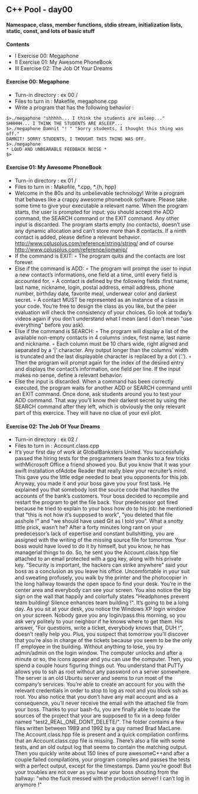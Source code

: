## C++ Pool - day00

#### Namespace, class, member functions, stdio stream, initialization lists, static, const, and lots of basic stuff

**Contents**

- I Exercise 00: Megaphone
- II Exercise 01: My Awesome PhoneBook
- III Exercise 02: The Job Of Your Dreams

#### Exercise 00: Megaphone
- Turn-in directory : ex 00 /
- Files to turn in : Makefile, megaphone.cpp
- Write a program that has the following behavior :
```
$>./megaphone "shhhhh... I think the students are asleep..."
SHHHHH... I THINK THE STUDENTS ARE ASLEEP...
$>./megaphone Damnit "! " "Sorry students, I thought this thing was off."
DAMNIT! SORRY STUDENTS, I THOUGHT THIS THING WAS OFF.
$>./megaphone
* LOUD AND UNBEARABLE FEEDBACK NOISE *
$>
```
#### Exercise 01: My Awesome PhoneBook
- Turn-in directory : ex 01 /
- Files to turn in : Makefile, *.cpp, *.{h, hpp}
- Welcome in the 80s and its unbelievable technology! Write a program that behaves like a crappy awesome phonebook software. Please take some time to give your executable a relevant name. When the program starts, the user is prompted for input: you should accept the ADD command, the SEARCH command or the EXIT command. Any other input is discarded.
The program starts empty (no contacts), doesn’t use any dynamic allocation and can’t store more than 8 contacts. If a ninth contact is added, please define a relevant behavior.
http://www.cplusplus.com/reference/string/string/ and of course http://www.cplusplus.com/reference/iomanip/
- If the command is EXIT:
◦ The program quits and the contacts are lost forever.
- Else if the command is ADD:
◦ The program will prompt the user to input a new contact’s informations, one field at a time, until every field is accounted for.
◦ A contact is defined by the following fields :first name, last name, nickname, login, postal address, email address, phone number, birthday date, favorite meal, underwear color and darkest secret.
◦ A contact MUST be represented as an instance of a class in your code. You’re free to design the class as you like, but the peer evaluation will check the consistency of your choices. Go look at today’s videos again if you don’t understand what I mean (and I don’t mean "use everything" before you ask).
- Else if the command is SEARCH:
◦ The program will display a list of the available non-empty contacts in 4 columns :index, first name, last name and nickname.
◦ Each column must be 10 chars wide, right aligned and separated by a ’|’ character. Any output longer than the columns’ width is truncated and the last displayable character is replaced by a dot (’.’).
◦ Then the program will prompt again for the index of the desired entry and displays the contact’s information, one field per line. If the input makes no sense, define a relevant behavior.
- Else the input is discarded.
When a command has been correctly executed, the program waits for another ADD or SEARCH command until an EXIT command.
Once done, ask students around you to test your ADD command. That way you’ll know their darkest secret by using the SEARCH command after they left, which is obviously the only relevant part of this exercice. They will have no clue of your evil plot.

#### Exercise 02: The Job Of Your Dreams
- Turn-in directory : ex 02 /
- Files to turn in : Account.class.cpp
- It’s your first day of work at GlobalBanksters United. You successfully passed the hiring tests for the programmers team thanks to a few tricks withMicrosoft Office a friend showed you. But you know that it was your swift installation ofAdobe Reader that really blew your recruiter’s mind. This gave you the little edge needed to beat you opponents for this job.
Anyway, you made it and your boss gave you your first task. He explained you that somebody lost the source code that handles the accounts of the bank’s customers. Your boss decided to recompile and restart the program to get the file back. Your predecessor got fired because he tried to explain to your boss how do to his job: he mentioned that "this is not how it’s supposed to work", "you deleted that file asshole !" and "we should have used Git as I told you". What a snotty little prick, wasn’t he?
After a forty minutes long rant on your predecessor’s lack of expertise and constant bullshitting, you are assigned with the writing of the missing source file for tomorrow. Your boss would have loved to do it by himself, but you know, he has managerial things to do. So, he sent you the Account.class.hpp file attached to an email protected with a gpg key, along with his private key. "Security is important, the hackers can strike anywhere" said your boss as a conclusion as you leave his office.
Uncomfortable in your suit and sweating profusely, you walk by the printer and the photocopier in the long hallway towards the open space to find your desk. You’re in the center area and everybody can see your screen. You also notice the big sign on the wall that happily and colorfully states "Headphones prevent team building! Silence enhances
team building !". It’s going to be a long day. As you sit at your desk, you notice the Windows XP login window on your screen. Nobody gave you any login/pass this morning, so you ask very politely to your neighbor if he knows where to get them. His answer, "For questions, write a ticket, everybody knows that, DUH !", doesn’t really help you. Plus, you suspect that tomorrow you’ll discover that you’re also in charge of the tickets because you seem to be the only IT employee in the building. Without anything to lose, you try admin/admin on the login window. The computer unlocks and after a minute or so, the icons appear and you can use the computer. Then, you spend a couple hours figuring things out. You understand that PuTTy allows you to ssh as root without any password on a server somewhere. The server is an old Ubuntu server and seems to run most of the company’s services. You’re able to create an account for you with the relevant credentials in order to stop to log as root and you block ssh as root. You also notice that you don’t have any mail account and as a consequence, you’ll never receive the email with the attached file from your boss. Thanks to your bash-fu, you are finally able to locate the sources of the project that your are supposed to fix in a deep folder named "test2_REAL_ONE_DONT_DELETE/". The folder contains a few files written between 1989 and 1992 by a guy named Brad MacLane. The Account.class.hpp file is present and a quick compilation confirms that an Account.class.cpp file is missing. There’s also a file with some tests, and an old output log that seems to contain the matching output. Then you quickly write about 150 lines of pure awesomeC++and after a couple failed compilations, your program compiles and passes the tests with a perfect output, except for the timestamps. Damn you’re good! But your troubles are not over as you hear your boss shouting from the hallway: "who the fuck messed with the production server! I can’t log in anymore !"
